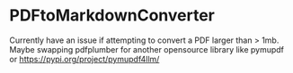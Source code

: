 # PDFtoMarkdownConverter

Currently have an issue if attempting to convert a PDF larger than > 1mb.
Maybe swapping pdfplumber for another opensource library like pymupdf or https://pypi.org/project/pymupdf4llm/
